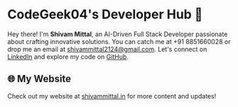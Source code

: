 # CodeGeek04's Developer Hub 🚀

Hey there! I'm **Shivam Mittal**, an AI-Driven Full Stack Developer passionate about crafting innovative solutions. You can catch me at +91 8851660028 or drop me an email at [shivammittal2124@gmail.com](mailto:shivammittal2124@gmail.com). Let's connect on [LinkedIn](https://www.linkedin.com/in/shivam-mittal-559752225/?lipi=urn%3Ali%3Apage%3Ad_flagship3_feed%3BrWKAektiR1S01SRODjkQTQ%3D%3D) and explore my code on [GitHub](https://github.com/CodeGeek04).

## 🌐 My Website

Check out my website at [shivammittal.in](https://shivammittal.in) for more content and updates!


